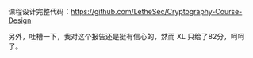 课程设计完整代码：https://github.com/LetheSec/Cryptography-Course-Design

另外，吐槽一下，我对这个报告还是挺有信心的，然而 XL 只给了82分，呵呵了。
